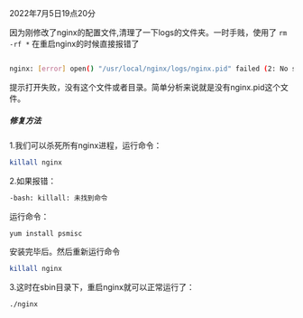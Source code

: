 2022年7月5日19点20分

因为刚修改了nginx的配置文件,清理了一下logs的文件夹。一时手贱，使用了
`rm -rf *`
在重启nginx的时候直接报错了
```bash

nginx: [error] open() "/usr/local/nginx/logs/nginx.pid" failed (2: No such file or directory)

```
提示打开失败，没有这个文件或者目录。简单分析来说就是没有nginx.pid这个文件。

##### 修复方法
1.我们可以杀死所有nginx进程，运行命令：

```bash
killall nginx 
```

2.如果报错：
```bash
-bash: killall: 未找到命令
```
运行命令：

```bash
yum install psmisc          
```

安装完毕后。然后重新运行命令
```bash
killall nginx 
```
3.这时在sbin目录下，重启nginx就可以正常运行了：

```bash
./nginx
```